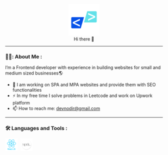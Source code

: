 

<div id="header" align="center">
  <img src="https://raw.githubusercontent.com/devnodir/devnodir/8244bc77b130f899290baad04c695182f1f41ddf/assets/devnodir.svg" width="100" />
  <div>Hi there 👋</div>
</div>

---
### 👨‍💻: About Me :

I’m a Frontend developer with experience in building websites for small and medium sized businesses🌎
-  :telescope: I am working on SPA and MPA websites and provide them with SEO functionalities
-  :zap: In my free time I solve problems in Leetcode and work on Upwork platform
-  :mailbox: How to reach me: devnodir@gmail.com

---
### :hammer_and_wrench: Languages and Tools :
<div>
<img src="https://raw.githubusercontent.com/devnodir/devnodir/cc1aa57b3c0d52106b1a877b8f41b5bacee810ea/assets/react.svg" title="React" alt="React" width="40" height="40"/>&nbsp; 
<img src="https://github.com/devnodir/devnodir/blob/main/assets/next.png" title="Next" alt="Next" width="40" height="40"/>&nbsp;
<!--   <img src="https://raw.githubusercontent.com/devnodir/devnodir/main/assets/nextjs.png" title="React" alt="React" width="40" height="40"/>&nbsp;<img src="https://raw.githubusercontent.com/devnodir/devnodir/main/assets/nextjs.png" title="React" alt="React" width="40" height="40"/>&nbsp;<img src="https://raw.githubusercontent.com/devnodir/devnodir/main/assets/nextjs.png" title="React" alt="React" width="40" height="40"/>&nbsp;<img src="https://raw.githubusercontent.com/devnodir/devnodir/main/assets/nextjs.png" title="React" alt="React" width="40" height="40"/>&nbsp;<img src="https://raw.githubusercontent.com/devnodir/devnodir/main/assets/nextjs.png" title="React" alt="React" width="40" height="40"/>&nbsp;<img src="https://raw.githubusercontent.com/devnodir/devnodir/main/assets/nextjs.png" title="React" alt="React" width="40" height="40"/>&nbsp;<img src="https://raw.githubusercontent.com/devnodir/devnodir/main/assets/nextjs.png" title="React" alt="React" width="40" height="40"/>&nbsp;<img src="https://raw.githubusercontent.com/devnodir/devnodir/main/assets/nextjs.png" title="React" alt="React" width="40" height="40"/>&nbsp;<img src="https://raw.githubusercontent.com/devnodir/devnodir/main/assets/nextjs.png" title="React" alt="React" width="40" height="40"/>&nbsp; -->
<div/>
